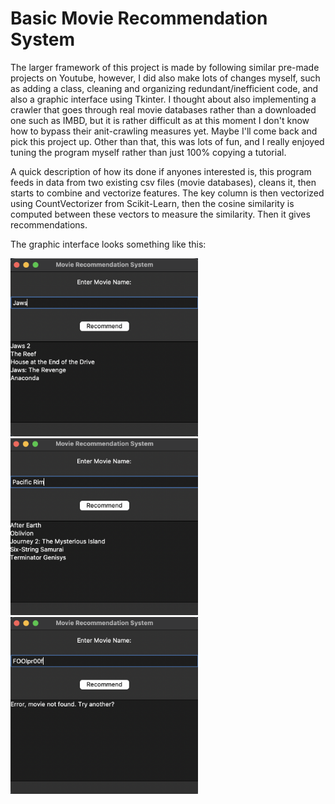 # Basic Movie Recommendation System

The larger framework of this project is made by following similar pre-made projects on Youtube, however, I did also make lots of changes myself, such as adding a class, cleaning and organizing redundant/inefficient code, and also a graphic interface using Tkinter. I thought about also implementing a crawler that goes through real movie databases rather than a downloaded one such as IMBD, but it is rather difficult as at this moment I don't know how to bypass their anit-crawling measures yet. Maybe I'll come back and pick this project up. Other than that, this was lots of fun, and I really enjoyed tuning the program myself rather than just 100% copying a tutorial.

A quick description of how its done if anyones interested is, this program feeds in data from two existing csv files (movie databases), cleans it, then starts to combine and vectorize features. The key column is then vectorized using CountVectorizer from Scikit-Learn, then the cosine similarity is computed between these vectors to measure the similarity. Then it gives recommendations.

The graphic interface looks something like this:

<div style="display: inline-block; margin-right: 20px;">
  <img src="assets/display1.png" alt="Display 1" style="width: 300px;">
  <img src="assets/display2.png" alt="Display 2" style="width: 300px;">
  <img src="assets/display3.png" alt="Display 3" style="width: 300px;">
</div>






